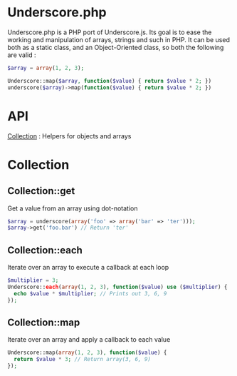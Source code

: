 # Underscore.php

Underscore.php is a PHP port of Underscore.js. Its goal is to ease the working and manipulation of arrays, strings and such in PHP.
It can be used both as a static class, and an Object-Oriented class, so both the following are valid :

```php
$array = array(1, 2, 3);

Underscore::map($array, function($value) { return $value * 2; })
underscore($array)->map(function($value) { return $value * 2; })
```

# API

[Collection][] : Helpers for objects and arrays

# Collection

## Collection::get

Get a value from an array using dot-notation

```php
$array = underscore(array('foo' => array('bar' => 'ter')));
$array->get('foo.bar') // Return 'ter'
```

## Collection::each

Iterate over an array to execute a callback at each loop

```php
$multiplier = 3;
Underscore::each(array(1, 2, 3), function($value) use ($multiplier) {
  echo $value * $multiplier; // Prints out 3, 6, 9
});
```

## Collection::map

Iterate over an array and apply a callback to each value

```php
Underscore::map(array(1, 2, 3), function($value) {
  return $value * 3; // Return array(3, 6, 9)
});
```

[Collection]: #collection

